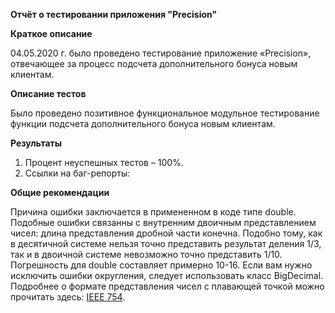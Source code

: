 **Отчёт о тестировании приложения "Precision"**

**Краткое описание**

04.05.2020 г. было проведено тестирование приложение «Precision», отвечающее за процесс подсчета дополнительного бонуса новым клиентам. 

**Описание тестов**

Было проведено позитивное функциональное модульное тестирование функции подсчета дополнительного бонуса новым клиентам. 

**Результаты**

1.	Процент неуспешных тестов – 100%.
2.	Ссылки на баг-репорты: 

**Общие рекомендации**

Причина ошибки заключается в примененном в коде типе double. Подобные ошибки связанны с внутренним двоичным представлением чисел: длина представления дробной части конечна. Подобно тому, как в десятичной системе нельзя точно представить результат деления 1/3, так и в двоичной системе невозможно точно представить 1/10. Погрешность для double составляет примерно 10-16. Если вам нужно исключить ошибки округления, следует использовать класс BigDecimal. Подробнее о формате представления чисел с плавающей точкой можно прочитать здесь: [IEEE 754](https://ru.wikipedia.org/wiki/IEEE_754-2008). 
